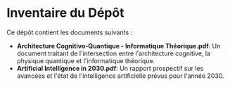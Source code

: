 # Inventaire du Dépôt

Ce dépôt contient les documents suivants :

*   **Architecture Cognitivo-Quantique - Informatique Théorique.pdf**: Un document traitant de l'intersection entre l'architecture cognitive, la physique quantique et l'informatique théorique.
*   **Artificial Intelligence in 2030.pdf**: Un rapport prospectif sur les avancées et l'état de l'intelligence artificielle prévus pour l'année 2030.